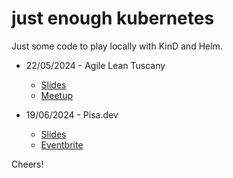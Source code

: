 # just enough kubernetes

Just some code to play locally with KinD and Helm.

* 22/05/2024 - Agile Lean Tuscany
  * [Slides](https://docs.google.com/presentation/d/1S8rW2cdaAFQYIqjnFgJK7kV3ny3WxQ23boNX3Glp-fs/edit?usp=sharing)
  * [Meetup](https://www.meetup.com/alt-agile-lean-tuscany/events/300856090/)

* 19/06/2024 - Pisa.dev
  * [Slides](https://docs.google.com/presentation/d/1Nd9Lnqqr8XU_VScs-bjTsjI6ODdykgq94IH2HPWZ82U/edit?usp=sharing)
  * [Eventbrite](https://www.eventbrite.it/e/biglietti-pisadev-june-2024-meetup-923517605017)

Cheers!
